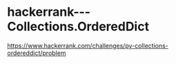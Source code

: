 # hackerrank---Collections.OrderedDict
https://www.hackerrank.com/challenges/py-collections-ordereddict/problem
